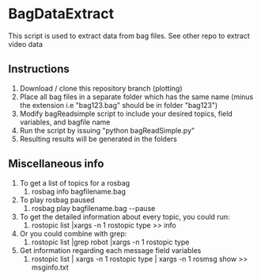 # BagDataExtract
This script is used to extract data from bag files. See other repo to extract video data

## Instructions
1. Download / clone this repository branch (plotting)
1. Place all bag files in a separate folder which has the same name (minus the extension i.e "bag123.bag" should be in folder "bag123")
1. Modify bagReadsimple script to include your desired topics, field variables, and bagfile name
1. Run the script by issuing "python bagReadSimple.py"
1. Resulting results will be generated in the folders
## Miscellaneous info
1. To get a list of topics for a rosbag
	1. rosbag info bagfilename.bag
1. To play rosbag paused
	1. rosbag play bagfilename.bag --pause
1. To get the detailed information about every topic, you could run:
	1. rostopic list |xargs -n 1 rostopic type >> info
1. Or you could combine with grep:
	1. rostopic list |grep robot |xargs -n 1 rostopic type
1. Get information regarding each message field variables
	1. rostopic list | xargs -n 1 rostopic type | xargs -n 1 rosmsg show >> msginfo.txt
